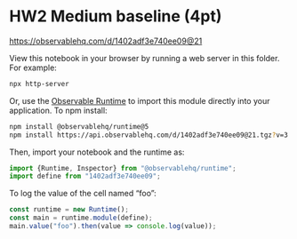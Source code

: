 # HW2 Medium baseline (4pt)

https://observablehq.com/d/1402adf3e740ee09@21

View this notebook in your browser by running a web server in this folder. For
example:

~~~sh
npx http-server
~~~

Or, use the [Observable Runtime](https://github.com/observablehq/runtime) to
import this module directly into your application. To npm install:

~~~sh
npm install @observablehq/runtime@5
npm install https://api.observablehq.com/d/1402adf3e740ee09@21.tgz?v=3
~~~

Then, import your notebook and the runtime as:

~~~js
import {Runtime, Inspector} from "@observablehq/runtime";
import define from "1402adf3e740ee09";
~~~

To log the value of the cell named “foo”:

~~~js
const runtime = new Runtime();
const main = runtime.module(define);
main.value("foo").then(value => console.log(value));
~~~
